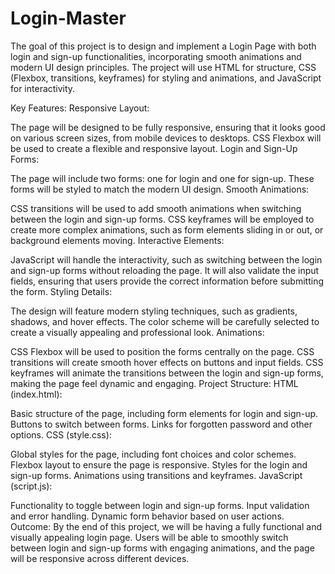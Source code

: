 # Login-Master
The goal of this project is to design and implement a Login Page with both login and sign-up functionalities, incorporating smooth animations and modern UI design principles. The project will use HTML for structure, CSS (Flexbox, transitions, keyframes) for styling and animations, and JavaScript for interactivity.

Key Features:
Responsive Layout:

The page will be designed to be fully responsive, ensuring that it looks good on various screen sizes, from mobile devices to desktops.
CSS Flexbox will be used to create a flexible and responsive layout.
Login and Sign-Up Forms:

The page will include two forms: one for login and one for sign-up.
These forms will be styled to match the modern UI design.
Smooth Animations:

CSS transitions will be used to add smooth animations when switching between the login and sign-up forms.
CSS keyframes will be employed to create more complex animations, such as form elements sliding in or out, or background elements moving.
Interactive Elements:

JavaScript will handle the interactivity, such as switching between the login and sign-up forms without reloading the page.
It will also validate the input fields, ensuring that users provide the correct information before submitting the form.
Styling Details:

The design will feature modern styling techniques, such as gradients, shadows, and hover effects.
The color scheme will be carefully selected to create a visually appealing and professional look.
Animations:

CSS Flexbox will be used to position the forms centrally on the page.
CSS transitions will create smooth hover effects on buttons and input fields.
CSS keyframes will animate the transitions between the login and sign-up forms, making the page feel dynamic and engaging.
Project Structure:
HTML (index.html):

Basic structure of the page, including form elements for login and sign-up.
Buttons to switch between forms.
Links for forgotten password and other options.
CSS (style.css):

Global styles for the page, including font choices and color schemes.
Flexbox layout to ensure the page is responsive.
Styles for the login and sign-up forms.
Animations using transitions and keyframes.
JavaScript (script.js):

Functionality to toggle between login and sign-up forms.
Input validation and error handling.
Dynamic form behavior based on user actions.
Outcome:
By the end of this project, we will be having a fully functional and visually appealing login page. Users will be able to smoothly switch between login and sign-up forms with engaging animations, and the page will be responsive across different devices.
